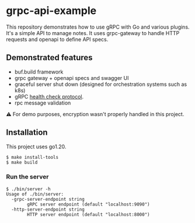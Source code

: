 # grpc-api-example

This repository demonstrates how to use gRPC with Go and various plugins. It's a simple API to manage notes. It uses grpc-gateway to handle HTTP requests and openapi to define API specs.

## Demonstrated features

- buf.build framework
- grpc gateway + openapi specs and swagger UI
- graceful server shut down (designed for orchestration systems such as k8s)
- gRPC [health check protocol](https://github.com/grpc/grpc/blob/master/doc/health-checking.md#grpc-health-checking-protocol).
- rpc message validation

⚠️ For demo purposes, encryption wasn't properly handled in this project.

## Installation

This project uses go1.20.

```
$ make install-tools
$ make build
```

### Run the server

```
$ ./bin/server -h
Usage of ./bin/server:
  -grpc-server-endpoint string
    	gRPC server endpoint (default "localhost:9090")
  -http-server-endpoint string
    	HTTP server endpoint (default "localhost:8000")
```
